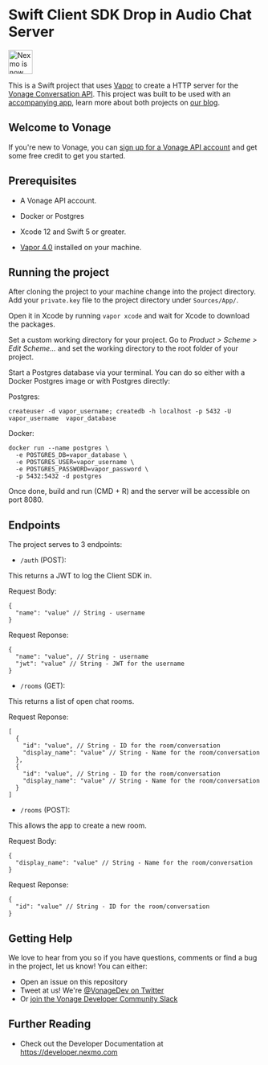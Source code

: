 # Swift Client SDK Drop in Audio Chat Server

<img src="https://developer.nexmo.com/assets/images/Vonage_Nexmo.svg" height="48px" alt="Nexmo is now known as Vonage" />

This is a Swift project that uses [Vapor](vapor.codes) to create a HTTP server for the [Vonage Conversation API](https://developer.nexmo.com/conversation/overview). This project was built to be used with an [accompanying app](https://github.com/nexmo-community/swift-client-sdk-drop-in-audio), learn more about both projects on [our blog](LINKICOMING).

## Welcome to Vonage

If you're new to Vonage, you can [sign up for a Vonage API account](https://dashboard.nexmo.com/sign-up?utm_source=DEV_REL&utm_medium=github&utm_campaign=swift-vapor-sms) and get some free credit to get you started.

## Prerequisites

+ A Vonage API account.

+ Docker or Postgres

+ Xcode 12 and Swift 5 or greater.

+ [Vapor 4.0](https://vapor.codes) installed on your machine.

## Running the project

After cloning the project to your machine change into the project directory. Add your `private.key` file to the project directory under `Sources/App/`.

Open it in Xcode by running `vapor xcode` and wait for Xcode to download the packages.

Set a custom working directory for your project. Go to _Product > Scheme > Edit Scheme..._ and set the working directory to the root folder of your project.

Start a Postgres database via your terminal. You can do so either with a Docker Postgres image or with Postgres directly:

Postgres:

`createuser -d vapor_username; createdb -h localhost -p 5432 -U vapor_username  vapor_database`

Docker:
```
docker run --name postgres \
  -e POSTGRES_DB=vapor_database \
  -e POSTGRES_USER=vapor_username \
  -e POSTGRES_PASSWORD=vapor_password \
  -p 5432:5432 -d postgres
```

Once done, build and run (CMD + R) and the server will be accessible on port 8080. 

## Endpoints

The project serves to 3 endpoints:

+ `/auth` (POST): 

This returns a JWT to log the Client SDK in.

Request Body:
```
{
  "name": "value" // String - username
}
```
Request Reponse:
```
{
  "name": "value", // String - username
  "jwt": "value" // String - JWT for the username
}
```
+ `/rooms` (GET):

This returns a list of open chat rooms.

Request Reponse:
```
[
  {
    "id": "value", // String - ID for the room/conversation
    "display_name": "value" // String - Name for the room/conversation
  },
  {
    "id": "value", // String - ID for the room/conversation
    "display_name": "value" // String - Name for the room/conversation
  }
]
```
+ `/rooms` (POST):

This allows the app to create a new room.

Request Body:
```
{
  "display_name": "value" // String - Name for the room/conversation
}
```
Request Reponse:
```
{
  "id": "value" // String - ID for the room/conversation
}
```


## Getting Help

We love to hear from you so if you have questions, comments or find a bug in the project, let us know! You can either:

* Open an issue on this repository
* Tweet at us! We're [@VonageDev on Twitter](https://twitter.com/VonageDev)
* Or [join the Vonage Developer Community Slack](https://developer.nexmo.com/community/slack)

## Further Reading

* Check out the Developer Documentation at <https://developer.nexmo.com>

